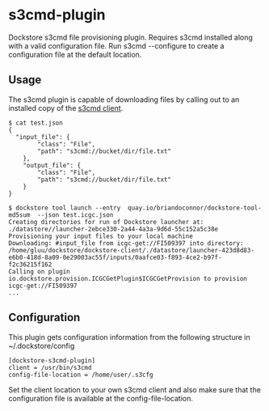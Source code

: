 # s3cmd-plugin
Dockstore s3cmd file provisioning plugin.  Requires s3cmd installed along with a valid configuration file.
Run s3cmd --configure to create a configuration file at the default location.

## Usage

The s3cmd plugin is capable of downloading files by calling out to an installed copy of the [s3cmd client](http://s3tools.org/s3cmd).

```
$ cat test.json
{
  "input_file": {
        "class": "File",
        "path": "s3cmd://bucket/dir/file.txt"
    },
    "output_file": {
        "class": "File",
        "path": "s3cmd://bucket/dir/file.txt"
    }
}

$ dockstore tool launch --entry  quay.io/briandoconnor/dockstore-tool-md5sum  --json test.icgc.json
Creating directories for run of Dockstore launcher at: ./datastore//launcher-2ebce330-2a44-4a3a-9d6d-55c152a5c38e
Provisioning your input files to your local machine
Downloading: #input_file from icgc-get://FI509397 into directory: /home/gluu/dockstore/dockstore-client/./datastore/launcher-423d8d83-e6b0-418d-8a09-0e29003ac55f/inputs/0aafce03-f893-4ce2-b97f-f2c36215f162
Calling on plugin io.dockstore.provision.ICGCGetPlugin$ICGCGetProvision to provision icgc-get://FI509397
...
```


## Configuration

This plugin gets configuration information from the following structure in ~/.dockstore/config

```
[dockstore-s3cmd-plugin]
client = /usr/bin/s3cmd
config-file-location = /home/user/.s3cfg
```

Set the client location to your own s3cmd client and also make sure that the configuration file is available at the config-file-location.


